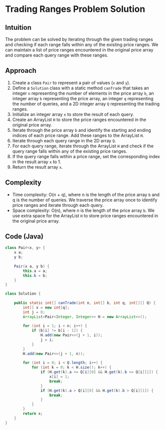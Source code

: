 # Trading Ranges Problem Solution

## Intuition
The problem can be solved by iterating through the given trading ranges and checking if each range falls within any of the existing price ranges. We can maintain a list of price ranges encountered in the original price array and compare each query range with these ranges.

## Approach
1. Create a class `Pair` to represent a pair of values (`x` and `y`).
2. Define a `Solution` class with a static method `canTrade` that takes an integer `n` representing the number of elements in the price array `b`, an integer array `b` representing the price array, an integer `q` representing the number of queries, and a 2D integer array `Q` representing the trading ranges.
3. Initialize an integer array `x` to store the result of each query.
4. Create an ArrayList `H` to store the price ranges encountered in the original price array.
5. Iterate through the price array `b` and identify the starting and ending indices of each price range. Add these ranges to the ArrayList `H`.
6. Iterate through each query range in the 2D array `Q`.
7. For each query range, iterate through the ArrayList `H` and check if the query range falls within any of the existing price ranges.
8. If the query range falls within a price range, set the corresponding index in the result array `x` to 1.
9. Return the result array `x`.

## Complexity
- Time complexity: O(n + q), where n is the length of the price array `b` and q is the number of queries. We traverse the price array once to identify price ranges and iterate through each query.
- Space complexity: O(n), where n is the length of the price array `b`. We use extra space for the ArrayList `H` to store price ranges encountered in the original price array.

## Code (Java)
```java
class Pair<x, y> {
    x a;
    y b;
    
    Pair(x a, y b) {
        this.a = a;
        this.b = b;
    }
}

class Solution {
  
    public static int[] canTrade(int n, int[] b, int q, int[][] Q) {
        int[] x = new int[q];
        int j = 0;
        ArrayList<Pair<Integer, Integer>> H = new ArrayList<>();
        
        for (int i = 1; i < n; i++) {
            if (b[i] != b[i - 1]) {
                H.add(new Pair<>(j + 1, i));
                j = i;
            }
        }
        H.add(new Pair<>(j + 1, n));
        
        for (int i = 0; i < Q.length; i++) {
            for (int k = 0; k < H.size(); k++) {
                if (H.get(k).a <= Q[i][0] && H.get(k).b >= Q[i][1]) {
                    x[i] = 1;
                    break;
                }
                if (H.get(k).a > Q[i][0] && H.get(k).b > Q[i][1]) {
                    break;
                }
            }
        }
        return x;
    }
}

